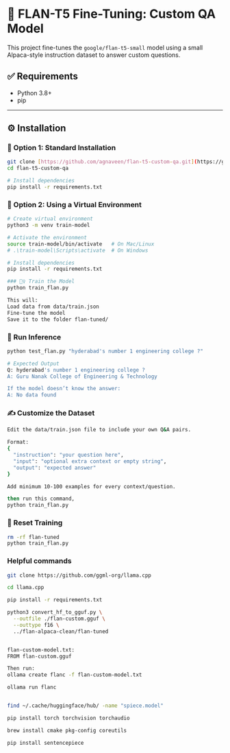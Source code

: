 # 🧠 FLAN-T5 Fine-Tuning: Custom QA Model

This project fine-tunes the `google/flan-t5-small` model using a small Alpaca-style instruction dataset to answer custom questions.


## ✅ Requirements

- Python 3.8+
- pip

---

## ⚙️ Installation

### 🔹 Option 1: Standard Installation

```bash
git clone [https://github.com/agnaveen/flan-t5-custom-qa.git](https://github.com/agnaveen/flan-t5-custom-qa.git)
cd flan-t5-custom-qa

# Install dependencies
pip install -r requirements.txt

```
### 🔹 Option 2: Using a Virtual Environment

```bash
# Create virtual environment
python3 -m venv train-model

# Activate the environment
source train-model/bin/activate   # On Mac/Linux
# .\train-model\Scripts\activate  # On Windows

# Install dependencies
pip install -r requirements.txt

### 🏋️‍♀️ Train the Model
python train_flan.py

This will:
Load data from data/train.json
Fine-tune the model
Save it to the folder flan-tuned/
```

### 💬 Run Inference
```bash
python test_flan.py "hyderabad's number 1 engineering college ?"

# Expected Output
Q: hyderabad's number 1 engineering college ?
A: Guru Nanak College of Engineering & Technology

If the model doesn’t know the answer:
A: No data found
```

### ✍️ Customize the Dataset
```bash
Edit the data/train.json file to include your own Q&A pairs.

Format:
{
  "instruction": "your question here",
  "input": "optional extra context or empty string",
  "output": "expected answer"
}

Add minimum 10-100 examples for every context/question.

then run this command,
python train_flan.py
```

### 🔁 Reset Training
```bash
rm -rf flan-tuned
python train_flan.py
```


### Helpful commands
```bash
git clone https://github.com/ggml-org/llama.cpp

cd llama.cpp

pip install -r requirements.txt

python3 convert_hf_to_gguf.py \
  --outfile ./flan-custom.gguf \
  --outtype f16 \
  ../flan-alpaca-clean/flan-tuned


flan-custom-model.txt:
FROM flan-custom.gguf

Then run:
ollama create flanc -f flan-custom-model.txt

ollama run flanc


find ~/.cache/huggingface/hub/ -name "spiece.model"

pip install torch torchvision torchaudio

brew install cmake pkg-config coreutils

pip install sentencepiece






